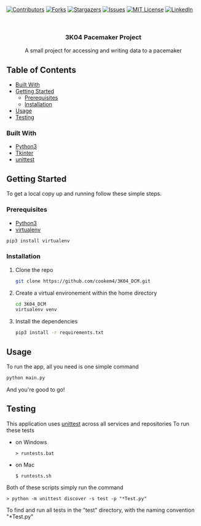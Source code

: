 <!--
*** Thanks for checking out this README Template. If you have a suggestion that would
*** make this better, please fork the repo and create a pull request or simply open
*** an issue with the tag "enhancement".
*** Thanks again! Now go create something AMAZING! :D
***
***
***
*** To avoid retyping too much info. Do a search and replace for the following:
*** github_username, repo, twitter_handle, email
-->





<!-- PROJECT SHIELDS -->
<!--
*** I'm using markdown "reference style" links for readability.
*** Reference links are enclosed in brackets [ ] instead of parentheses ( ).
*** See the bottom of this document for the declaration of the reference variables
*** for contributors-url, forks-url, etc. This is an optional, concise syntax you may use.
*** https://www.markdownguide.org/basic-syntax/#reference-style-links
-->
[![Contributors][contributors-shield]][contributors-url]
[![Forks][forks-shield]][forks-url]
[![Stargazers][stars-shield]][stars-url]
[![Issues][issues-shield]][issues-url]
[![MIT License][license-shield]][license-url]
[![LinkedIn][linkedin-shield]][linkedin-url]



<!-- PROJECT LOGO -->
<br />
<p align="center">
  <h3 align="center">3K04 Pacemaker Project</h3>

  <p align="center">
    A small project for accessing and writing data to a pacemaker
  </p>
</p>



<!-- TABLE OF CONTENTS -->
## Table of Contents


* [Built With](#built-with)
* [Getting Started](#getting-started)
  * [Prerequisites](#prerequisites)
  * [Installation](#installation)
* [Usage](#usage)
* [Testing](#testing)


### Built With

* [Python3](https://www.python.org)
* [Tkinter](https://tkdocs.com)
* [unittest](https://docs.python.org/3/library/unittest.html)


<!-- GETTING STARTED -->
## Getting Started

To get a local copy up and running follow these simple steps.

### Prerequisites

* [Python3](https://www.python.org/downloads/)
* [virtualenv](https://virtualenv.pypa.io/en/latest/)
```sh
pip3 install virtualenv
```
### Installation
 
1. Clone the repo
    ```sh
    git clone https://github.com/cookem4/3K04_DCM.git
    ```
2. Create a virtual environement within the home directory
    ```sh
    cd 3K04_DCM
    virtualenv venv
    ```
3. Install the dependencies
    ```sh
    pip3 install -r requirements.txt
    ```

<!-- USAGE EXAMPLES -->
## Usage
To run the app, all you need is one simple command
```sh
python main.py
```
And you're good to go!

## Testing
This application uses [unittest](https://docs.python.org/3/library/unittest.html) across all services and repositories
To run these tests
- on Windows
    ```shell 
    > runtests.bat
    ```
 - on Mac
    ```shell script
    $ runtests.sh
    ```
Both of these scripts simply run the command
```shell script
> python -m unittest discover -s test -p "*Test.py"
```
To find and run all tests in the "test" directory, with the naming convention "*Test.py"



<!-- MARKDOWN LINKS & IMAGES -->
<!-- https://www.markdownguide.org/basic-syntax/#reference-style-links -->
[contributors-shield]: https://img.shields.io/github/contributors/cookem4/3K04_DCM.svg?style=flat-square
[contributors-url]: https://github.com/cookem4/3K04_DCM/graphs/contributors
[forks-shield]: https://img.shields.io/github/forks/cookem4/3K04_DCM.svg?style=flat-square
[forks-url]: https://github.com/cookem4/3K04_DCM/network/members
[stars-shield]: https://img.shields.io/github/stars/cookem4/3K04_DCM.svg?style=flat-square
[stars-url]: https://github.com/cookem4/3K04_DCM/stargazers
[issues-shield]: https://img.shields.io/github/issues/cookem4/3K04_DCM.svg?style=flat-square
[issues-url]: https://github.com/cookem4/3K04_DCM/issues
[license-shield]: https://img.shields.io/github/license/cookem4/3K04_DCM.svg?style=flat-square
[license-url]: https://github.com/cookem4/3K04_DCM/blob/master/LICENSE.txt
[linkedin-shield]: https://img.shields.io/badge/-LinkedIn-black.svg?style=flat-square&logo=linkedin&colorB=555
[linkedin-url]: https://linkedin.com/in/pdkary
[product-screenshot]: images/screenshot.png
